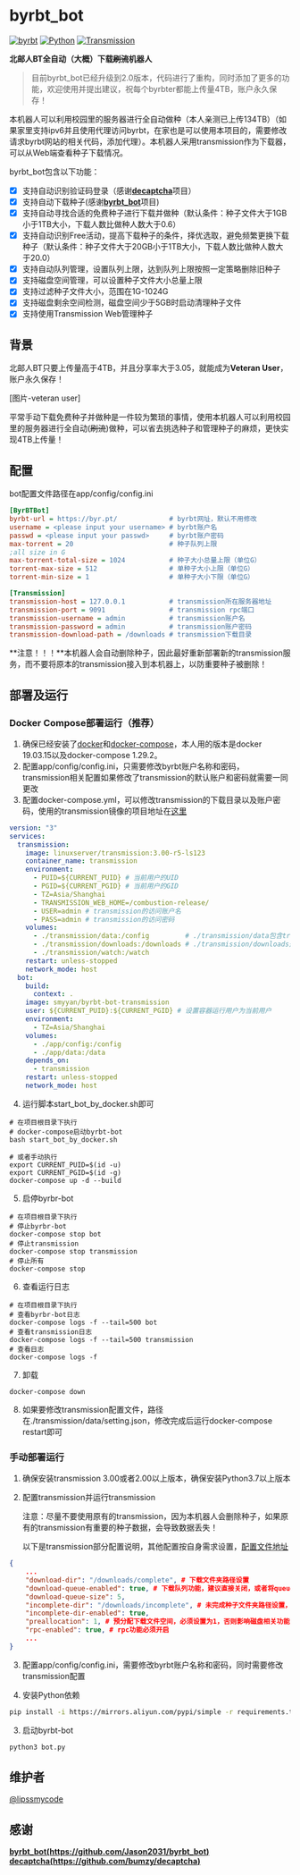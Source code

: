 # byrbt_bot

[![byrbt](https://img.shields.io/static/v1?label=ByrBt&message=2.0&color=blue)](https://github.com/lipssmycode/byrbt_bot) [![Python](https://img.shields.io/badge/python-3.7-plastic?logo=python&logoColor=#3776AB&link=https://www.python.org/)](https://www.python.org/) [![Transmission](https://img.shields.io/static/v1?label=Transmission&message=3.00&color=red)](https://transmissionbt.com/)

**北邮人BT全自动（大概）下载~~刷流~~机器人**

> 目前byrbt_bot已经升级到2.0版本，代码进行了重构，同时添加了更多的功能，欢迎使用并提出建议，祝每个byrbter都能上传量4TB，账户永久保存！

本机器人可以利用校园里的服务器进行全自动做种（本人亲测已上传134TB）（如果家里支持ipv6并且使用代理访问byrbt，在家也是可以使用本项目的，需要修改请求byrbt网站的相关代码，添加代理）。本机器人采用transmission作为下载器，可以从Web端查看种子下载情况。

byrbt_bot包含以下功能：
- [x] 支持自动识别验证码登录（感谢[**decaptcha**](https://github.com/bumzy/decaptcha)项目）
- [x] 支持自动下载种子(感谢[**byrbt_bot**](https://github.com/Jason2031/byrbt_bot)项目)
- [x] 支持自动寻找合适的免费种子进行下载并做种（默认条件：种子文件大于1GB小于1TB大小，下载人数比做种人数大于0.6）
- [x] 支持自动识别Free活动，提高下载种子的条件，择优选取，避免频繁更换下载种子（默认条件：种子文件大于20GB小于1TB大小，下载人数比做种人数大于20.0）
- [x] 支持自动队列管理，设置队列上限，达到队列上限按照一定策略删除旧种子
- [x] 支持磁盘空间管理，可以设置种子文件大小总量上限
- [x] 支持过滤种子文件大小，范围在1G-1024G
- [x] 支持磁盘剩余空间检测，磁盘空间少于5GB时启动清理种子文件
- [x] 支持使用Transmission Web管理种子

## 背景

北邮人BT只要上传量高于4TB，并且分享率大于3.05，就能成为**Veteran User**，账户永久保存！

[图片-veteran user]

平常手动下载免费种子并做种是一件较为繁琐的事情，使用本机器人可以利用校园里的服务器进行全自动(~~刷流~~)做种，可以省去挑选种子和管理种子的麻烦，更快实现4TB上传量！

## 配置

bot配置文件路径在app/config/config.ini

```ini
[ByrBTBot]
byrbt-url = https://byr.pt/				# byrbt网址，默认不用修改
username = <please input your username>	# byrbt账户名
passwd = <please input your passwd>		# byrbt账户密码
max-torrent = 20						# 种子队列上限
;all size in G
max-torrent-total-size = 1024			# 种子大小总量上限（单位G）
torrent-max-size = 512					# 单种子大小上限（单位G）
torrent-min-size = 1					# 单种子大小下限（单位G）

[Transmission]
transmission-host = 127.0.0.1			# transmission所在服务器地址
transmission-port = 9091				# transmission rpc端口
transmission-username = admin			# transmission账户名
transmission-password = admin			# transmission账户密码
transmission-download-path = /downloads	# transmission下载目录
```

**注意！！！**本机器人会自动删除种子，因此最好重新部署新的transmission服务，而不要将原本的transmission接入到本机器上，以防重要种子被删除！

## 部署及运行

### Docker Compose部署运行（推荐）

1. 确保已经安装了[docker](https://www.docker.com/)和[docker-compose](https://docs.docker.com/compose/)，本人用的版本是docker 19.03.15以及docker-compose 1.29.2。
2. 配置app/config/config.ini，只需要修改byrbt账户名称和密码，transmission相关配置如果修改了transmission的默认账户和密码就需要一同更改
3. 配置docker-compose.yml，可以修改transmission的下载目录以及账户密码，使用的transmission镜像的项目地址在[这里](https://hub.docker.com/r/linuxserver/transmission)

```yaml
version: "3"
services:
  transmission:
    image: linuxserver/transmission:3.00-r5-ls123
    container_name: transmission
    environment:
      - PUID=${CURRENT_PUID} # 当前用户的UID
      - PGID=${CURRENT_PGID} # 当前用户的GID
      - TZ=Asia/Shanghai
      - TRANSMISSION_WEB_HOME=/combustion-release/
      - USER=admin # transmission的访问账户名
      - PASS=admin # transmission的访问密码
    volumes:
      - ./transmission/data:/config			# ./transmission/data包含transmission的配置文件，可启动后自行修改
      - ./transmission/downloads:/downloads # ./transmission/downloads是transmission的下载目录，可以自行替换，注意需要当前用户有读写权限
      - ./transmission/watch:/watch
    restart: unless-stopped
    network_mode: host
  bot:
    build:
      context: .
    image: smyyan/byrbt-bot-transmission
    user: ${CURRENT_PUID}:${CURRENT_PGID} # 设置容器运行用户为当前用户
    environment:
      - TZ=Asia/Shanghai
    volumes:
      - ./app/config:/config
      - ./app/data:/data
    depends_on:
      - transmission
    restart: unless-stopped
    network_mode: host
```

4. 运行脚本start_bot_by_docker.sh即可

```
# 在项目根目录下执行
# docker-compose启动byrbt-bot
bash start_bot_by_docker.sh

# 或者手动执行
export CURRENT_PUID=$(id -u)
export CURRENT_PGID=$(id -g)
docker-compose up -d --build
```

5. 启停byrbr-bot

```
# 在项目根目录下执行
# 停止byrbr-bot
docker-compose stop bot
# 停止transmission
docker-compose stop transmission
# 停止所有
docker-compose stop

```

6. 查看运行日志

```
# 在项目根目录下执行
# 查看byrbr-bot日志
docker-compose logs -f --tail=500 bot
# 查看transmission日志
docker-compose logs -f --tail=500 transmission
# 查看日志
docker-compose logs -f
```

7. 卸载

```
docker-compose down
```

8. 如果要修改transmission配置文件，路径在./transmission/data/setting.json，修改完成后运行docker-compose restart即可



### 手动部署运行

1. 确保安装transmission 3.00或者2.00以上版本，确保安装Python3.7以上版本

2. 配置transmission并运行transmission

   注意：尽量不要使用原有的transmission，因为本机器人会删除种子，如果原有的transmission有重要的种子数据，会导致数据丢失！

   以下是transmission部分配置说明，其他配置按自身需求设置，[配置文件地址](https://github.com/linuxserver/docker-transmission/blob/master/root/defaults/settings.json)

```json
{
	...
    "download-dir": "/downloads/complete", # 下载文件夹路径设置
    "download-queue-enabled": true, # 下载队列功能，建议直接关闭，或者将queue-size设置大一些
    "download-queue-size": 5,
    "incomplete-dir": "/downloads/incomplete", # 未完成种子文件夹路径设置，未完成种子文件夹如不需要可以关闭
    "incomplete-dir-enabled": true,
    "preallocation": 1, # 预分配下载文件空间，必须设置为1，否则影响磁盘相关功能
    "rpc-enabled": true, # rpc功能必须开启
    ...
}
```

3. 配置app/config/config.ini，需要修改byrbt账户名称和密码，同时需要修改transmission配置

4. 安装Python依赖

```bash
pip install -i https://mirrors.aliyun.com/pypi/simple -r requirements.txt
```

3. 启动byrbt-bot

```bash
python3 bot.py
```

## 维护者

[@lipssmycode](https://github.com/lipssmycode)

## 感谢

**[byrbt_bot(https://github.com/Jason2031/byrbt_bot)](https://github.com/Jason2031/byrbt_bot)**  
**[decaptcha(https://github.com/bumzy/decaptcha)](https://github.com/bumzy/decaptcha)**  

